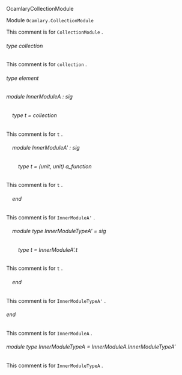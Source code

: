 OcamlaryCollectionModule

Module  `` Ocamlary.CollectionModule `` 

This comment is for  `` CollectionModule `` .
###### type collection

This comment is for  `` collection `` .
###### type element

###### module InnerModuleA : sig

######     type t = collection

This comment is for  `` t `` .
######     module InnerModuleA' : sig

######         type t = (unit, unit) a_function

This comment is for  `` t `` .

######     end

This comment is for  `` InnerModuleA' `` .
######     module type InnerModuleTypeA' = sig

######         type t = InnerModuleA'.t

This comment is for  `` t `` .

######     end

This comment is for  `` InnerModuleTypeA' `` .

###### end

This comment is for  `` InnerModuleA `` .
###### module type InnerModuleTypeA = InnerModuleA.InnerModuleTypeA'

This comment is for  `` InnerModuleTypeA `` .
